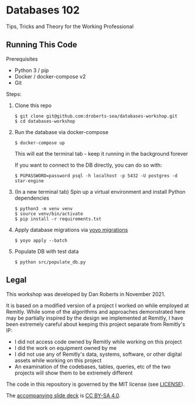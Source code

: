 # Databases 102

Tips, Tricks and Theory for the Working Professional

## Running This Code

Prerequisites

- Python 3 / pip
- Docker / docker-compose v2
- Git

Steps:

1. Clone this repo

    ```
    $ git clone git@github.com:droberts-sea/databases-workshop.git
    $ cd databases-workshop
    ```

1. Run the database via docker-compose

    ```
    $ docker-compose up
    ```

    This will eat the terminal tab - keep it running in the background forever

    If you want to connect to the DB directly, you can do so with:

    ```
    $ PGPASSWORD=password psql -h localhost -p 5432 -U postgres -d star-engine
    ```

1. (In a new terminal tab) Spin up a virtual environment and install Python dependencies

    ```
    $ python3 -m venv venv
    $ source venv/bin/activate
    $ pip install -r requirements.txt
    ```

1. Apply database migrations via [yoyo migrations](https://ollycope.com/software/yoyo/latest/)

    ```
    $ yoyo apply --batch
    ```

1. Populate DB with test data

    ```
    $ python src/populate_db.py
    ```

## Legal

This workshop was developed by Dan Roberts in November 2021.

It is based on a modified version of a project I worked on while employed at Remitly. While some of the algorithms and approaches demonstrated here may be partially inspired by the design we implemented at Remitly, I have been extremely careful about keeping this project separate from Remitly's IP:

- I did not access code owned by Remitly while working on this project
- I did the work on equipment owned by me
- I did not use any of Remitly's data, systems, software, or other digital assets while working on this project
- An examination of the codebases, tables, queries, etc of the two projects will show them to be extremely different

The code in this repository is governed by the MIT license (see [LICENSE](./LICENSE)).

The [accompanying slide deck](https://docs.google.com/presentation/d/1pYIafgco8wUiHcvu7AhHHaOo8Q1GdbmpRPG641uyhJ0) is [CC BY-SA 4.0](https://creativecommons.org/licenses/by-sa/4.0/).
